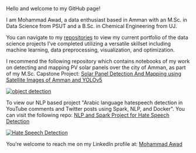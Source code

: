 Hello and welcome to my GitHub page!

I am Mohammad Awad, a data enthusiast based in Amman with an M.Sc. in Data Science from PSUT and a B.Sc. in Chemical Engineering from UJ.

<p>You can navigate to my <a href="https://github.com/mohammad-awad-ds?tab=repositories">repositories</a> to view my current portfolio of the data science projects I've completed utilizing a versatile skillset including machine learning, data preprocessing, visualization, and optimization.
  
I recommend the following repository which contains notebooks of my work on detecting and mapping PV solar panels over the city of Amman, as part of my M.Sc. Capstone Project: <a href="https://github.com/mohammad-awad-ds/Solar_Panel_DetectionAndMapping_SatelliteImages_YOLOv5/tree/main">Solar Panel Detection And Mapping using Satellite Images of Amman and YOLOv5</a></p>

<a href="https://github.com/mohammad-awad-ds/Solar_Panel_DetectionAndMapping_SatelliteImages_YOLOv5/tree/main">
  <img src="https://github.com/mohammad-awad-ds/mohammad-awad-ds/assets/64756947/750358f2-4533-4788-a5fe-20c6b21defd6" alt="object detection">
</a>


To view our NLP based project "Arabic language hatespeech detection in YouTube comments and Twitter posts using Spark, NLP, and Docker". You can visit the following repo: <a href="https://github.com/mohammad-awad-ds/NLP-and-Spark-Project-for-Hatespeech-Detection/tree/main">NLP and Spark Project for Hate Speech Detection</a>

<a href="https://github.com/mohammad-awad-ds/NLP-and-Spark-Project-for-Hatespeech-Detection/tree/main">
  <img src="https://github.com/mohammad-awad-ds/mohammad-awad-ds/assets/64756947/f379ce79-1ec3-4341-995a-68ccc31f27f1" alt="Hate Speech Detection">
</a>




<p> You're welcome to reach me on my LinkedIn profile at: <a href= "https://linkedin.com/in/mma28">Mohammad Awad</a> </p>
